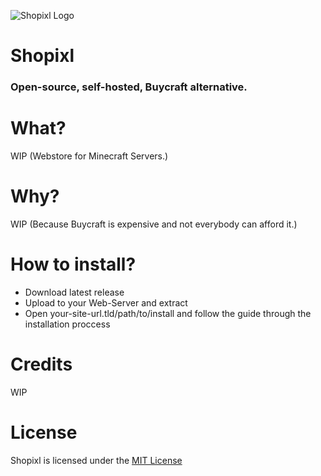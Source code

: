 ![Shopixl Logo](https://s2.postimg.org/ems4zkzah/logotxt.png)
# Shopixl
### Open-source, self-hosted, Buycraft alternative.

# What?
WIP (Webstore for Minecraft Servers.)

# Why?
WIP (Because Buycraft is expensive and not everybody can afford it.)

# How to install?
* Download latest release
* Upload to your Web-Server and extract
* Open your-site-url.tld/path/to/install and follow the guide through the installation proccess

# Credits
WIP

# License
Shopixl is licensed under the [MIT License](https://github.com/Skayo/Shopixl/blob/master/LICENSE.md "Go to License")
